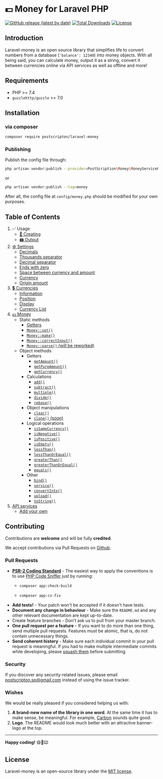 # 💵 Money for Laravel PHP
[![GitHub release (latest by date)](https://img.shields.io/github/v/release/PostScripton/laravel-money)](https://packagist.org/packages/postscripton/laravel-money)
[![Total Downloads](https://img.shields.io/packagist/dt/postscripton/laravel-money.svg)](https://packagist.org/packages/postscripton/laravel-money)
[![License](https://img.shields.io/packagist/l/postscripton/laravel-money)](https://packagist.org/packages/postscripton/laravel-money)

## Introduction

Laravel-money is an open source library that simplifies life to convert numbers from a database (`'balance': 12340`) into money objects.
With all being said, you can calculate money, output it as a string, convert it between currencies online via API services as well as offline and more!

## Requirements
- PHP >= 7.4
- `guzzlehttp/guzzle` >= 7.0

## Installation

### via composer
```bash
composer require postscripton/laravel-money 
```

### Publishing
Publish the config file through:
```bash
php artisan vendor:publish --provider=PostScription\Money\MoneyServiceProvider
```

or

```bash
php artisan vendor:publish --tag=money
```

After all, the config file at `config/money.php` should be modified for your own purposes.

## Table of Contents

1. ✅ Usage
    - [🧰 Creating](/docs/01_Usage/creating.md)
    - [🖨️ Output](/docs/01_Usage/output.md)
2. [⚙ Settings](/docs/02_Settings/base.md)
    - [Decimals](/docs/02_Settings/decimals.md)
    - [Thousands separator](/docs/02_Settings/thousands_separator.md)
    - [Decimal separator](/docs/02_Settings/decimal_separator.md)
    - [Ends with zero](/docs/02_Settings/ends_with_zero.md)
    - [Space between currency and amount](/docs/02_Settings/space_between.md)
    - [Currency](/docs/02_Settings/currency.md)
    - [Origin amount](/docs/02_Settings/origin.md)
3. [💲 Currencies](/docs/03_Currencies/base.md)
    - [Information](/docs/03_Currencies/information.md)
    - [Position](/docs/03_Currencies/position.md)
    - [Display](/docs/03_Currencies/display.md)
    - [Currency List](/docs/03_Currencies/currency_list.md)
4. [💵 Money](/docs/04_Money/base.md)
    - Static methods
        - [Getters](/docs/04_Money/static/getters.md)
        - [`Money::set()`](/docs/04_Money/static/set.md)
        - [`Money::make()`](/docs/04_Money/static/make.md)
        - [`Money::correctInput()`](/docs/04_Money/static/correctInput.md)
        - [`Money::parse()` (will be reworked)](/docs/04_Money/static/parse.md)
    - Object methods
        - Getters
            - [`getAmount()`](/docs/04_Money/object/getAmount.md)
            - [`getPureAmount()`](/docs/04_Money/object/getPureAmount.md)
            - [`getCurrency()`](/docs/04_Money/object/getCurrency.md)
        - Calculations
            - [`add()`](/docs/04_Money/object/add.md)
            - [`subtract()`](/docs/04_Money/object/subtract.md)
            - [`multiple()`](/docs/04_Money/object/multiple.md)
            - [`divide()`](/docs/04_Money/object/divide.md)
            - [`rebase()`](/docs/04_Money/object/rebase.md)
        - Object manipulations
            - [`clear()`](/docs/04_Money/object/clear.md)
            - [`clone()` (soon)](#)
        - Logical operations
            - [`isSameCurrency()`](/docs/04_Money/object/isSameCurrency.md)
            - [`isNegative()`](/docs/04_Money/object/isNegative.md)
            - [`isPositive()`](/docs/04_Money/object/isPositive.md)
            - [`isEmpty()`](/docs/04_Money/object/isEmpty.md)
            - [`lessThan()`](/docs/04_Money/object/lessThan.md)
            - [`lessThanOrEqual()`](/docs/04_Money/object/lessThanOrEqual.md)
            - [`greaterThan()`](/docs/04_Money/object/greaterThan.md)
            - [`greaterThanOrEqual()`](/docs/04_Money/object/greaterThanOrEqual.md)
            - [`equals()`](/docs/04_Money/object/equals.md)
        - Other
            - [`bind()`](/docs/04_Money/object/bind.md)
            - [`service()`](/docs/04_Money/object/service.md)
            - [`convertInto()`](/docs/04_Money/object/convertInto.md)
            - [`upload()`](/docs/04_Money/object/upload.md)
            - [`toString()`](/docs/04_Money/object/toString.md)
5. [API services](/docs/05_Services/base.md)
    - [Add your own](/docs/05_Services/add.md)
    
## Contributing

Contributions are **welcome** and will be fully **credited**.

We accept contributions via Pull Requests on [Github](https://github.com/PostScripton/laravel-money/).

### Pull Requests

- **[PSR-2 Coding Standard](https://github.com/php-fig/fig-standards/blob/master/accepted/PSR-2-coding-style-guide.md)** - The easiest way to apply the conventions is to use [PHP Code Sniffer](https://github.com/squizlabs/PHP_CodeSniffer) just by running:
    - ```bash
      composer app:check-build
      ```
    - ```bash
      composer app:cs-fix
      ```
- **Add tests!** - Your patch won't be accepted if it doesn't have tests.
- **Document any change in behaviour** - Make sure the `README.md` and any other relevant documentation are kept up-to-date.
- Create feature branches - Don't ask us to pull from your master branch.
- **One pull request per a feature** - If you want to do more than one thing, send multiple pull requests. Features must be atomic, that is, do not contain unnecessary things.
- **Send coherent history** - Make sure each individual commit in your pull request is meaningful. If you had to make multiple intermediate commits while developing, please [squash them](http://www.git-scm.com/book/en/v2/Git-Tools-Rewriting-History#Changing-Multiple-Commit-Messages) before submitting.

### Security

If you discover any security-related issues, please email [postscripton.sp@gmail.com](mailto:postscripton.sp@gmail.com) instead of using the issue tracker.

### Wishes

We would be really pleased if you considered helping us with:
1. **A brand-new name of the library in one word**. At the same time it has to make sense, be meaningful.
   For example, [Carbon](https://carbon.nesbot.com/) sounds quite good.
2. **Logo**. The README would look much better with an attractive banner-logo at the top.

---

**Happy coding!** 😄🎉⌨️

## License

Laravel-money is an open-source library under the [MIT license](/LICENSE.txt). 